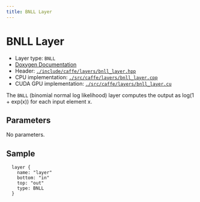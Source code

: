 ```yaml
---
title: BNLL Layer
---
```


# BNLL Layer

* Layer type: `BNLL`
* [Doxygen Documentation](http://caffe.berkeleyvision.org/doxygen/classcaffe_1_1BNLLLayer.html)
* Header: [`./include/caffe/layers/bnll_layer.hpp`](https://github.com/BVLC/caffe/blob/master/include/caffe/layers/bnll_layer.hpp)
* CPU implementation: [`./src/caffe/layers/bnll_layer.cpp`](https://github.com/BVLC/caffe/blob/master/src/caffe/layers/bnll_layer.cpp)
* CUDA GPU implementation: [`./src/caffe/layers/bnll_layer.cu`](https://github.com/BVLC/caffe/blob/master/src/caffe/layers/bnll_layer.cu)

The `BNLL` (binomial normal log likelihood) layer computes the output as log(1 + exp(x)) for each input element x.

## Parameters
No parameters.

## Sample

      layer {
        name: "layer"
        bottom: "in"
        top: "out"
        type: BNLL
      }
